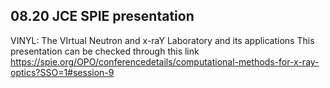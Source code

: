 ## 08.20 JCE SPIE presentation
VINYL: The VIrtual Neutron and x-raY Laboratory and its applications
This presentation can be checked through this link https://spie.org/OPO/conferencedetails/computational-methods-for-x-ray-optics?SSO=1#session-9
